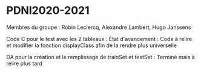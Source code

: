 # PDNI2020-2021
Membres du groupe : 
Robin Leclercq,
Alexandre Lambert,
Hugo Janssens

Code C pour le test avec les 2 tableaux : 
État d'avancement : 
Code à relire et modifier la fonction displayClass afin de la rendre plus universelle

DA pour la création et le remplissage de trainSet et testSet : 
Terminé mais à relire plus tard

